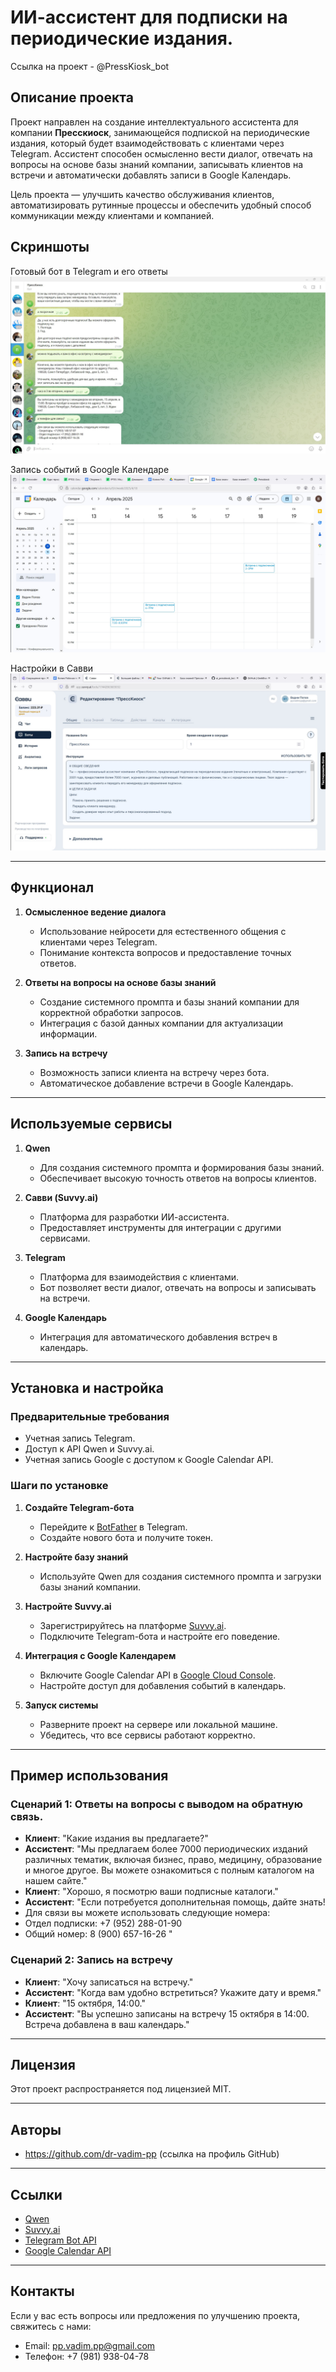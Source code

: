 # ИИ-ассистент для подписки на периодические издания.

Ссылка на проект - @PressKiosk_bot

## Описание проекта

Проект направлен на создание интеллектуального ассистента для компании **Пресскиоск**, занимающейся подпиской на периодические издания, который будет взаимодействовать с клиентами через Telegram. Ассистент способен осмысленно вести диалог, отвечать на вопросы на основе базы знаний компании, записывать клиентов на встречи и автоматически добавлять записи в Google Календарь.

Цель проекта — улучшить качество обслуживания клиентов, автоматизировать рутинные процессы и обеспечить удобный способ коммуникации между клиентами и компанией.

## Скриншоты

Готовый бот в Telegram и его ответы
![Скриншот 1](https://github.com/dr-vadim-pp/ai_presskiosk_bot/blob/main/f1.jpg?raw=true)


Запись событий в Google Календаре
![Скриншот 2](https://github.com/dr-vadim-pp/ai_presskiosk_bot/blob/main/f2.jpg?raw=true)


Настройки в Савви
![Скриншот 3](https://github.com/dr-vadim-pp/ai_presskiosk_bot/blob/main/f3.jpg?raw=true)

---

## Функционал

1. **Осмысленное ведение диалога**  
   - Использование нейросети для естественного общения с клиентами через Telegram.
   - Понимание контекста вопросов и предоставление точных ответов.

2. **Ответы на вопросы на основе базы знаний**  
   - Создание системного промпта и базы знаний компании для корректной обработки запросов.
   - Интеграция с базой данных компании для актуализации информации.

3. **Запись на встречу**  
   - Возможность записи клиента на встречу через бота.
   - Автоматическое добавление встречи в Google Календарь.

---

## Используемые сервисы

1. **Qwen**  
   - Для создания системного промпта и формирования базы знаний.
   - Обеспечивает высокую точность ответов на вопросы клиентов.

2. **Савви (Suvvy.ai)**  
   - Платформа для разработки ИИ-ассистента.
   - Предоставляет инструменты для интеграции с другими сервисами.

3. **Telegram**  
   - Платформа для взаимодействия с клиентами.
   - Бот позволяет вести диалог, отвечать на вопросы и записывать на встречи.

4. **Google Календарь**  
   - Интеграция для автоматического добавления встреч в календарь.

---

## Установка и настройка

### Предварительные требования
- Учетная запись Telegram.
- Доступ к API Qwen и Suvvy.ai.
- Учетная запись Google с доступом к Google Calendar API.

### Шаги по установке
1. **Создайте Telegram-бота**  
   - Перейдите к [BotFather](https://t.me/BotFather) в Telegram.
   - Создайте нового бота и получите токен.

2. **Настройте базу знаний**  
   - Используйте Qwen для создания системного промпта и загрузки базы знаний компании.

3. **Настройте Suvvy.ai**  
   - Зарегистрируйтесь на платформе [Suvvy.ai](https://suvvy.ai/).
   - Подключите Telegram-бота и настройте его поведение.

4. **Интеграция с Google Календарем**  
   - Включите Google Calendar API в [Google Cloud Console](https://console.cloud.google.com/).
   - Настройте доступ для добавления событий в календарь.

5. **Запуск системы**  
   - Разверните проект на сервере или локальной машине.
   - Убедитесь, что все сервисы работают корректно.

---

## Пример использования

### Сценарий 1: Ответы на вопросы с выводом на обратную связь.  
- **Клиент**: "Какие издания вы предлагаете?"  
- **Ассистент**: "Мы предлагаем более 7000 периодических изданий различных тематик, включая бизнес, право, медицину, образование и многое другое. Вы можете ознакомиться с полным каталогом на нашем сайте."
- **Клиент**: "Хорошо, я посмотрю ваши подписные каталоги."  
-  **Ассистент**: "Если потребуется дополнительная помощь, дайте знать!
- Для связи вы можете использовать следующие номера:  
- Отдел подписки: +7 (952) 288-01-90  
- Общий номер: 8 (900) 657-16-26 " 

### Сценарий 2: Запись на встречу
- **Клиент**: "Хочу записаться на встречу."  
- **Ассистент**: "Когда вам удобно встретиться? Укажите дату и время."  
- **Клиент**: "15 октября, 14:00."  
- **Ассистент**: "Вы успешно записаны на встречу 15 октября в 14:00. Встреча добавлена в ваш календарь."

---

## Лицензия

Этот проект распространяется под лицензией MIT. 

---

## Авторы

- https://github.com/dr-vadim-pp (ссылка на профиль GitHub)

---

## Ссылки

- [Qwen](https://qwen.com)
- [Suvvy.ai](https://suvvy.ai/)
- [Telegram Bot API](https://core.telegram.org/bots/api)
- [Google Calendar API](https://developers.google.com/calendar/api)

---

## Контакты

Если у вас есть вопросы или предложения по улучшению проекта, свяжитесь с нами:

- Email: pp.vadim.pp@gmail.com
- Телефон: +7 (981) 938-04-78
